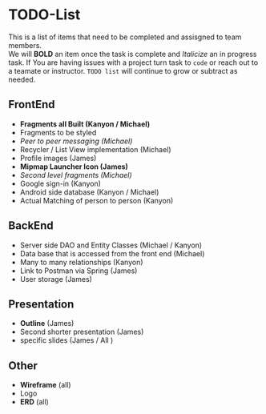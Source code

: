 # TODO-List

This is a list of items that need to be completed and assisgned to team members.  
We will **BOLD** an item once the task is complete and *Italicize* an in progress task.
If You are having issues with a project turn task to ```code``` or reach out to a teamate or instructor.
```TODO list``` will continue to grow or subtract as needed. 

## FrontEnd

* **Fragments all Built (Kanyon / Michael)**
* Fragments to be styled 
* *Peer to peer messaging (Michael)*
* Recycler / List View implementation (Michael)
* Profile images (James)
* **Mipmap Launcher Icon (James)**
* *Second level fragments (Michael)*
* Google sign-in (Kanyon) 
* Android side database (Kanyon / Michael)
* Actual Matching of person to person (Kanyon)

## BackEnd

* Server side DAO and Entity Classes (Michael / Kanyon)
* Data base that is accessed from the front end (Michael)
* Many to many relationships (Kanyon)
* Link to Postman via Spring (James)
* User storage (James)


## Presentation

* **Outline** (James)
* Second shorter presentation (James)
* specific slides (James / All )

## Other

* **Wireframe** (all)
*  Logo
*  **ERD** (all)


